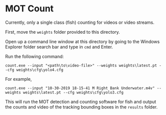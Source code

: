 # MOT Count

Currently, only a single class (fish) counting for videos or video streams.

First, move the `weights` folder provided to this directory.

Open up a command line window at this directory by going to the Windows
Explorer folder search bar and type in `cmd` and Enter.

Run the following command:

```
count.exe --input "<path\to\video-file>" --weights weights\latest.pt --cfg weights\cfg\yolo4.cfg
```

For example,
```
count.exe --input "10-30-2019 18-15-41 M Right Bank Underwater.m4v" --weights weights\latest.pt --cfg weights\cfg\yolo3.cfg
```

This will run the MOT detection and counting software for fish and output the
counts and video of the tracking bounding boxes in the `results` folder.
